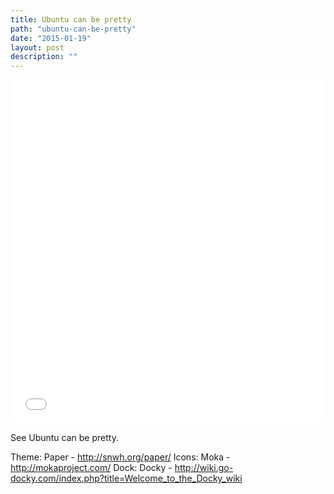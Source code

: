 ```yaml
---
title: Ubuntu can be pretty
path: "ubuntu-can-be-pretty"
date: "2015-01-19"
layout: post
description: ""
---
```

<iframe class="imgur-album" width="100%" height="550" frameborder="0" src="//imgur.com/a/AZfue/embed"></iframe>

See Ubuntu can be pretty.

Theme: Paper - http://snwh.org/paper/
Icons: Moka - http://mokaproject.com/
Dock: Docky - http://wiki.go-docky.com/index.php?title=Welcome_to_the_Docky_wiki
